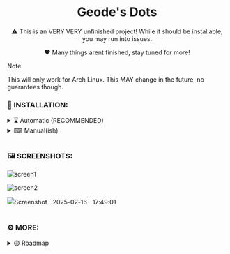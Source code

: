 <div align="center">
  <h1>Geode's Dots</h1>
</div>

<div align="center">
  <p>⚠ This is an VERY VERY unfinished project! While it should be installable, you may run into issues.</p>
  <p>❤️ Many things arent finished, stay tuned for more!</p>
</div>

> [!NOTE]
> This will only work for Arch Linux. This MAY change in the future, no guarantees though.

### 🌟 INSTALLATION:

<details> 
  <summary>⌛ Automatic (RECOMMENDED)</summary>

  <p></p>
  
  > If thers an issue installing, please submit a bug report! 
  
  ```bash
  bash <(curl -s "https://geodearc.github.io/GeoDots/autoinstall.sh")
  ```
  
 > I'm working on cleaning up the install scripts, but they should work for now.
</details> 
<details> 
  <summary>⌨ Manual(ish)</summary>

  <p></p>

  - 🗃️ Ensure dependencies & update
  ```
  sudo pacman -Syu
  sudo pacman -S --needed git base-devel
  ```
  - 💾 Begin Installation!
  > Needs to be in home folder, may make the script more adaptive if i feel like it
  ```
  cd
  git clone https://github.com/GeodeArc/GeoDots/
  cd GeoDots
  ./install.sh
  ```
</details> 

# 

### 🖼️ SCREENSHOTS:
![screen1](https://github.com/user-attachments/assets/5a1b534a-d438-4d53-a352-1e33935a1b4a)

![screen2](https://github.com/user-attachments/assets/b42781a5-a1f9-44f4-8896-31161bb978bf)

![Screenshotﾠ2025-02-16ﾠ17:49:01](https://github.com/user-attachments/assets/7b519a9b-c542-44d7-9e9d-9434bd34f197)

# 

### ⚙ MORE:

<details> 
  <summary>🟡 Roadmap</summary>
  <h3>Current:</h3>
  <h3>Later:</h3>
</details> 
